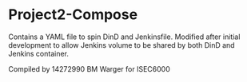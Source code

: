 # Project2-Compose

Contains a YAML file to spin DinD and Jenkinsfile. Modified after initial development to allow Jenkins volume to be shared by both DinD and Jenkins container.

Compiled by 14272990 BM Warger for ISEC6000
